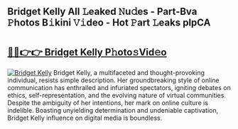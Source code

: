 ## Bridget Kelly All 𝙻eaked 𝙽u𝚍es - Part-Bva 𝙿hotos B𝚒kini 𝚅𝚒deo - Hot 𝙿art 𝙻eaks plpCA

# <h2><a href="http://ld1w3d.urlbe.top/?page=Bridget+Kelly">🔗🔗👉👉 Bridget Kelly P𝚑oto𝚜Vid𝚎o</a></h2>

[![Bridget Kelly](https://i.imgur.com/eBuTRDB.gif)](http://ld1w3d.urlbe.top/?page=Bridget+Kelly)
Bridget Kelly, a multifaceted and thought-provoking individual, resists simple description. Her groundbreaking style of online communication has enthralled and infuriated spectators, igniting debates on ethics, self-representation, and the evolving nature of virtual communities. Despite the ambiguity of her intentions, her mark on online culture is indelible. Boasting unyielding determination and undeniable captivation, Bridget Kelly influence on digital media is boundless.
